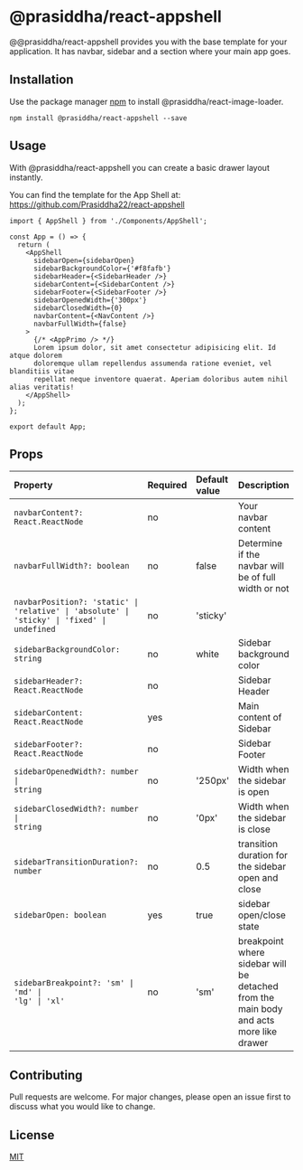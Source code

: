 # @prasiddha/react-appshell

@@prasiddha/react-appshell provides you with the base template for your application. It has navbar, sidebar and a section where your main app goes.

## Installation

Use the package manager [npm](https://nodejs.org/en/) to install @prasiddha/react-image-loader.

```terminal
npm install @prasiddha/react-appshell --save
```

## Usage

With @prasiddha/react-appshell you can create a basic drawer layout instantly.

You can find the template for the App Shell at:
https://github.com/Prasiddha22/react-appshell

```tsx
import { AppShell } from './Components/AppShell';

const App = () => {
  return (
    <AppShell
      sidebarOpen={sidebarOpen}
      sidebarBackgroundColor={'#f8fafb'}
      sidebarHeader={<SidebarHeader />}
      sidebarContent={<SidebarContent />}
      sidebarFooter={<SidebarFooter />}
      sidebarOpenedWidth={'300px'}
      sidebarClosedWidth={0}
      navbarContent={<NavContent />}
      navbarFullWidth={false}
    >
      {/* <AppPrimo /> */}
      Lorem ipsum dolor, sit amet consectetur adipisicing elit. Id atque dolorem
      doloremque ullam repellendus assumenda ratione eveniet, vel blanditiis vitae
      repellat neque inventore quaerat. Aperiam doloribus autem nihil alias veritatis!
    </AppShell>
  );
};

export default App;
```

## Props

| Property                                                                                                                   | Required | Default value | Description                                                                            |
| :------------------------------------------------------------------------------------------------------------------------- | :------- | :------------ | :------------------------------------------------------------------------------------- |
| `navbarContent?: React.ReactNode`                                                                                          | no       |               | Your navbar content                                                                    |
| `navbarFullWidth?: boolean`                                                                                                | no       | false         | Determine if the navbar will be of full width or not                                   |
| <code>navbarPosition?: 'static' &#124; 'relative' &#124; 'absolute' &#124; 'sticky' &#124; 'fixed' &#124; undefined</code> | no       | 'sticky'      |                                                                                        |
| `sidebarBackgroundColor: string`                                                                                           | no       | white         | Sidebar background color                                                               |
| `sidebarHeader?: React.ReactNode`                                                                                          | no       |               | Sidebar Header                                                                         |
| `sidebarContent: React.ReactNode`                                                                                          | yes      |               | Main content of Sidebar                                                                |
| `sidebarFooter?: React.ReactNode`                                                                                          | no       |               | Sidebar Footer                                                                         |
| <code>sidebarOpenedWidth?: number &#124; string</code>                                                                     | no       | '250px'       | Width when the sidebar is open                                                         |
| <code>sidebarClosedWidth?: number &#124; string</code>                                                                     | no       | '0px'         | Width when the sidebar is close                                                        |
| `sidebarTransitionDuration?: number`                                                                                       | no       | 0.5           | transition duration for the sidebar open and close                                     |
| `sidebarOpen: boolean`                                                                                                     | yes      | true          | sidebar open/close state                                                               |
| <code>sidebarBreakpoint?: 'sm' &#124; 'md' &#124; 'lg' &#124; 'xl' </code>                                                 | no       | 'sm'          | breakpoint where sidebar will be detached from the main body and acts more like drawer |

###

## Contributing

Pull requests are welcome. For major changes, please open an issue first to discuss what you would like to change.

## License

[MIT](https://choosealicense.com/licenses/mit/)
